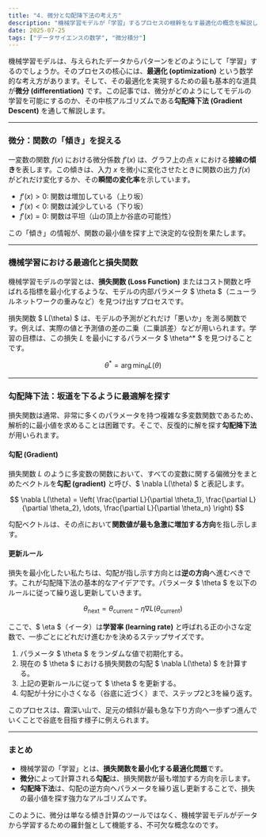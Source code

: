 ```yaml
---
title: "4. 微分と勾配降下法の考え方"
description: "機械学習モデルが「学習」するプロセスの根幹をなす最適化の概念を解説し、その中核技術である勾配降下法における微分の役割を詳述します。"
date: 2025-07-25
tags: ["データサイエンスの数学", "微分積分"]
---
```


機械学習モデルは、与えられたデータからパターンをどのようにして「学習」するのでしょうか。そのプロセスの核心には、**最適化 (optimization)** という数学的な考え方があります。そして、その最適化を実現するための最も基本的な道具が**微分 (differentiation)** です。この記事では、微分がどのようにしてモデルの学習を可能にするのか、その中核アルゴリズムである**勾配降下法 (Gradient Descent)** を通して解説します。

***

### 微分：関数の「傾き」を捉える

一変数の関数 $f(x)$ における微分係数 $f'(x)$ は、グラフ上の点 $x$ における**接線の傾き**を表します。この傾きは、入力 $x$ を微小に変化させたときに関数の出力 $f(x)$ がどれだけ変化するか、その**瞬間の変化率**を示しています。

-   $f'(x) > 0$: 関数は増加している（上り坂）
-   $f'(x) < 0$: 関数は減少している（下り坂）
-   $f'(x) = 0$: 関数は平坦（山の頂上か谷底の可能性）

この「傾き」の情報が、関数の最小値を探す上で決定的な役割を果たします。

***

### 機械学習における最適化と損失関数

機械学習モデルの学習とは、**損失関数 (Loss Function)** またはコスト関数と呼ばれる指標を最小化するような、モデルの内部パラメータ $ \theta $（ニューラルネットワークの重みなど）を見つけ出すプロセスです。

損失関数 $ L(\theta) $ は、モデルの予測がどれだけ「悪いか」を測る関数です。例えば、実際の値と予測値の差の二乗（二乗誤差）などが用いられます。学習の目標は、この損失 $L$ を最小にするパラメータ $ \theta^* $ を見つけることです。

$$
\theta^* = \arg\min_{\theta} L(\theta)
$$

***

### 勾配降下法：坂道を下るように最適解を探す

損失関数は通常、非常に多くのパラメータを持つ複雑な多変数関数であるため、解析的に最小値を求めることは困難です。そこで、反復的に解を探す**勾配降下法**が用いられます。

#### 勾配 (Gradient)
損失関数 $L$ のように多変数の関数において、すべての変数に関する偏微分をまとめたベクトルを**勾配 (gradient)** と呼び、$ \nabla L(\theta) $ と表記します。

$$
\nabla L(\theta) = \left( \frac{\partial L}{\partial \theta_1}, \frac{\partial L}{\partial \theta_2}, \dots, \frac{\partial L}{\partial \theta_n} \right)
$$

勾配ベクトルは、その点において**関数値が最も急激に増加する方向**を指し示します。

#### 更新ルール
損失を最小化したい私たちは、勾配が指し示す方向とは**逆の方向**へ進むべきです。これが勾配降下法の基本的なアイデアです。パラメータ $ \theta $ を以下のルールに従って繰り返し更新していきます。

$$
\theta_{\text{next}} = \theta_{\text{current}} - \eta \nabla L(\theta_{\text{current}})
$$

ここで、$ \eta $（イータ）は**学習率 (learning rate)** と呼ばれる正の小さな定数で、一歩ごとにどれだけ進むかを決めるステップサイズです。

1.  パラメータ $ \theta $ をランダムな値で初期化する。
2.  現在の $ \theta $ における損失関数の勾配 $ \nabla L(\theta) $ を計算する。
3.  上記の更新ルールに従って $ \theta $ を更新する。
4.  勾配が十分に小さくなる（谷底に近づく）まで、ステップ2と3を繰り返す。

このプロセスは、霧深い山で、足元の傾斜が最も急な下り方向へ一歩ずつ進んでいくことで谷底を目指す様子に例えられます。

***

### まとめ

-   機械学習の「学習」とは、**損失関数を最小化する最適化問題**です。
-   **微分**によって計算される**勾配**は、損失関数が最も増加する方向を示します。
-   **勾配降下法**は、勾配の逆方向へパラメータを繰り返し更新することで、損失の最小値を探す強力なアルゴリズムです。

このように、微分は単なる傾き計算のツールではなく、機械学習モデルがデータから学習するための羅針盤として機能する、不可欠な概念なのです。